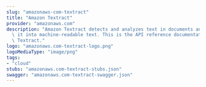 ```yaml
---
slug: "amazonaws-com-textract"
title: "Amazon Textract"
provider: "amazonaws.com"
description: "Amazon Textract detects and analyzes text in documents and converts\
  \ it into machine-readable text. This is the API reference documentation for Amazon\
  \ Textract."
logo: "amazonaws.com-textract-logo.png"
logoMediaType: "image/png"
tags:
- "cloud"
stubs: "amazonaws.com-textract-stubs.json"
swagger: "amazonaws.com-textract-swagger.json"
---
```

